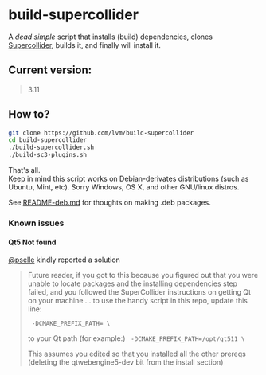 # build-supercollider

A _dead simple_ script that installs (build) dependencies, clones [Supercollider](https://github.com/supercollider/supercollider/), builds it, and finally will install it.

## Current version:

> 3.11


## How to?

```bash
git clone https://github.com/lvm/build-supercollider
cd build-supercollider
./build-supercollider.sh
./build-sc3-plugins.sh
```

That's all.  
Keep in mind this script works on Debian-derivates distributions (such as Ubuntu, Mint, etc). Sorry Windows, OS X, and other GNU/linux distros.

See [README-deb.md](README-deb.md) for thoughts on making .deb packages.

### Known issues

#### Qt5 Not found

[@pselle](https://github.com/pselle) kindly reported a solution

> Future reader, if you got to this because you figured out that you were unable to locate packages and the installing dependencies step failed, and you followed the SuperCollider instructions on getting Qt on your machine ... to use the handy script in this repo, update this line:
> 
> ` -DCMAKE_PREFIX_PATH= \`
> 
> to your Qt path (for example:)
> ` -DCMAKE_PREFIX_PATH=/opt/qt511 \`
> 
> This assumes you edited so that you installed all the other prereqs (deleting the qtwebengine5-dev bit from the install section)
